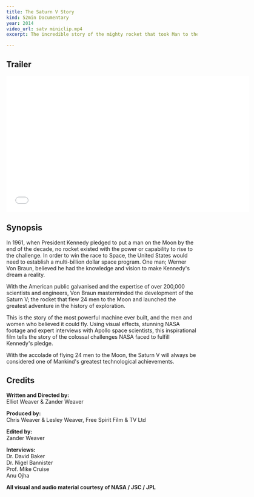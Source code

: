 ```yaml
---
title: The Saturn V Story
kind: 52min Documentary
year: 2014
video_url: satv miniclip.mp4
excerpt: The incredible story of the mighty rocket that took Man to the Moon.

---
```

## Trailer

<iframe src="[https://player.vimeo.com/video/102022603?title=0&byline=0&portrait=0](https://player.vimeo.com/video/102022603?title=0&byline=0&portrait=0 "https://player.vimeo.com/video/102022603?title=0&byline=0&portrait=0")" width="640" height="360" frameborder="0" webkitallowfullscreen mozallowfullscreen allowfullscreen></iframe>

## Synopsis

In 1961, when President Kennedy pledged to put a man on the Moon by the end of the decade, no rocket existed with the power or capability to rise to the challenge. In order to win the race to Space, the United States would need to establish a multi-billion dollar space program. One man; Werner Von Braun, believed he had the knowledge and vision to make Kennedy's dream a reality.

With the American public galvanised and the expertise of over 200,000 scientists and engineers, Von Braun masterminded the development of the Saturn V; the rocket that flew 24 men to the Moon and launched the greatest adventure in the history of exploration.

This is the story of the most powerful machine ever built, and the men and women who believed it could fly. Using visual effects, stunning NASA footage and expert interviews with Apollo space scientists, this inspirational film tells the story of the colossal challenges NASA faced to fulfill Kennedy's pledge.

With the accolade of flying 24 men to the Moon, the Saturn V will always be considered one of Mankind's greatest technological achievements.

## Credits

**Written and Directed by:** <br>Elliot Weaver & Zander Weaver

**Produced by:** <br>Chris Weaver & Lesley Weaver, Free Spirit Film & TV Ltd

**Edited by:** <br>Zander Weaver

**Interviews:** <br>Dr. David Baker<br>Dr. Nigel Bannister<br>Prof. Mike Cruise<br>Anu Ojha

**All visual and audio material courtesy of NASA / JSC / JPL**